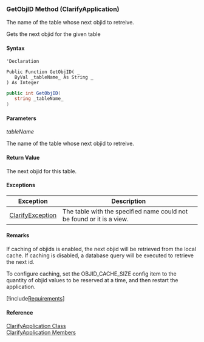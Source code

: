 ﻿### GetObjID Method (ClarifyApplication)

The name of the table whose next objid to retreive.

Gets the next objid for the given table

#### Syntax

```vbnet
'Declaration

Public Function GetObjID( _
   ByVal _tableName_ As String _
) As Integer
```

```csharp
public int GetObjID( 
   string _tableName_
)
```

#### Parameters

_tableName_

The name of the table whose next objid to retreive.

#### Return Value

The next objid for this table.

#### Exceptions

| Exception | Description |
| --- | --- |
| [ClarifyException](fcSDK~FChoice.Foundation.Clarify.ClarifyException.md) | The table with the specified name could not be found or it is a view. |

#### Remarks

If caching of objids is enabled, the next objid will be retrieved from the local cache. If caching is disabled, a database query will be executed to retrieve the next id.

To configure caching, set the OBJID_CACHE_SIZE config item to the quantity of objid values to be reserved at a time, and then restart the application.

[!include[Requirements](../partials/requirements.md)]

#### Reference

[ClarifyApplication Class](fcSDK~FChoice.Foundation.Clarify.ClarifyApplication.md)  
[ClarifyApplication Members](fcSDK~FChoice.Foundation.Clarify.ClarifyApplication_members.md)